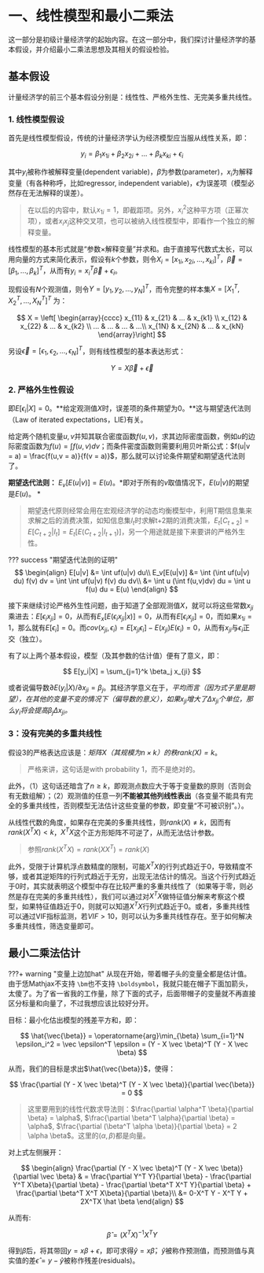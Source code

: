 # 一、线性模型和最小二乘法

这一部分是初级计量经济学的起始内容。在这一部分中，我们探讨计量经济学的基本假设，并介绍最小二乘法思想及其相关的假设检验。

## 基本假设

计量经济学的前三个基本假设分别是：线性性、严格外生性、无完美多重共线性。

### 1. 线性模型假设

首先是线性模型假设，传统的计量经济学认为经济模型应当服从线性关系，即：

$$
y_i = \beta_1 x_{1i} + \beta_2 x_{2i} + ... + \beta_k x_{ki} + \epsilon_i
$$

其中$y_i$被称作被解释变量(dependent variable)，$\beta$为参数(parameter)，$x_i$为解释变量（有各种称呼，比如regressor, independent variable)，$\epsilon$为误差项（模型必然存在无法解释的误差）。

> 在以后的内容中，默认$x_{1i} = 1$，即截距项。另外，$x_i^2$这种平方项（正幂次项），或者$x_i x_j$这种交叉项，也可以被纳入线性模型中，即看作一个独立的解释变量。

线性模型的基本形式就是“参数$\times$解释变量”并求和。由于直接写代数式太长，可以用向量的方式来简化表示，假设有$k$个参数，则令$X_i = [x_{1i}, x_{2i},...,x_{ki}]^T$，$\vec \beta = [\beta_1, ...,\beta_k]^T$，从而有$y_i = x_i^T \vec \beta + \epsilon_i$。

现假设有$N$个观测值，则令$Y = [y_1, y_2, ..., y_N]^T$，而令完整的样本集$X = [X_1^T, X_2^T,...,X_N^T]^T$ 为：

$$
X = 
    \left[ \begin{array}{cccc}
        x_{11} & x_{21} & ... & x_{k1}  \\
        x_{12} & x_{22} & ... & x_{k2} \\
        ... & ... & ... & ...\\
        x_{1N} & x_{2N} & ... & x_{kN}
    \end{array}\right]
$$

另设$\vec \epsilon = [\epsilon_1, \epsilon_2, ..., \epsilon_N]^T$，则有线性模型的基本表达形式：

$$
Y = X \vec \beta + \vec \epsilon
$$

### 2. 严格外生性假设

即$E[\epsilon_i | X] = 0$。**给定观测值$X$时，误差项的条件期望为0。**这与期望迭代法则（Law of iterated expectations，LIE)有关。

给定两个随机变量$u,v$并知其联合密度函数$f(u,v)$，求其边际密度函数，例如$u$的边际密度函数为$f(u) = \int f(u,v) dv$；而条件密度函数则需要利用贝叶斯公式：$f(u|v = a) = \frac{f(u,v = a)}{f(v = a)}$，那么就可以讨论条件期望和期望迭代法则了。

**期望迭代法则：** $E_v[E(u|v)] = E(u)$。*即对于所有的$v$取值情况下，$E(u|v)$的期望是$E(u)$。 *

> 期望迭代原则经常会用在宏观经济学的动态均衡模型中，利用T期信息集来求解之后的消费决策，如知信息集$I_t$时求解t+2期的消费决策，$E_t[C_{t+2}] = E[C_{t+2}|I_t] = E_t [ E(C_{t+2} | I_{t+1})]$，另一个用途就是接下来要讲的严格外生性。

??? success "期望迭代法则的证明"
    $$
    \begin{align}
    E[u|v] &= \int uf(u|v) du\\
    E_v[E(u|v)] &= \int (\int uf(u|v) du) f(v) dv = \int \int uf(u|v) f(v) du dv\\
    &= \int u (\int f(u,v)dv) du = \int u f(u) du = E(u)
    \end{align}
    $$

接下来继续讨论严格外生性问题，由于知道了全部观测值$X$，就可以将这些常数$x_{ji}$乘进去：$E[\epsilon_i x_{ji}] = 0$，从而有$E_x [ E(\epsilon_i x_{ji} | x)] = 0$，从而有$E[\epsilon_i x_{ji}] = 0$，而如果$x_{1i} = 1$，那么就有$E[\epsilon_i] = 0$。而$cov(x_{ji}, \epsilon_i) = E[x_{ji} \epsilon_i] - E(x_{ji})E(\epsilon_i) = 0$，从而有$x_{ji}$与$\epsilon_i$正交（独立）。

有了以上两个基本假设，模型（及其参数的估计值）便有了意义，即：

$$
E[y_i|X] = \sum_{j=1}^k \beta_j x_{ji}
$$

或者说偏导数$\partial E(y_i|X)/\partial x_{ji} = \beta_j$。其经济学意义在于，*平均而言（因为式子里是期望），在其他的变量不变的情况下（偏导数的意义），如果$x_{ji}$增大了$\Delta x_{ji}$个单位，那么$y_i$将会提高$\beta_j \Delta x_{ji}$。*

### 3：没有完美的多重共线性

假设3的严格表达应该是：*矩阵$X$（其规模为$n\times k$）的秩$rank(X) = k$*。

> 严格来讲，这句话是with probability 1，而不是绝对的。

此外，（1）这句话还暗含了$n \geq k$，即观测点数应大于等于变量数的原则（否则会有无数组解）；（2）观测值的任意一列**不能被其他列线性表出**（各变量不能具有完全的多重共线性，否则模型无法估计这些变量的参数，即变量“不可被识别”。）。

从线性代数的角度，如果存在完美的多重共线性，则$rank(X) \not = k$，因而有$rank(X^T X) < k$，$X^T X$这个正方形矩阵不可逆了，从而无法估计参数。

> 参照$rank(X^T X) = rank(XX^T) = rank(X)$

此外，受限于计算机浮点数精度的限制，可能$X^T X$的行列式趋近于0，导致精度不够，或者其逆矩阵的行列式趋近于无穷，出现无法估计的情况。当这个行列式趋近于0时，其实就表明这个模型中存在比较严重的多重共线性了（如果等于零，则必然是存在完美的多重共线性），我们可以通过对$X^TX$做特征值分解来考察这个模型，如果特征值趋近于0，则就可以知道$X^TX$行列式趋近于0。或者，多重共线性可以通过VIF指标监测，若$VIF > 10$，则可以认为多重共线性存在。至于如何解决多重共线性，筛选变量即可。


## 最小二乘法估计

???+ warning "变量上边加hat"
    从现在开始，带着帽子头的变量全都是估计值。由于恁Mathjax不支持 `\bm`也不支持 `\boldsymbol`，我就只能在帽子下面加箭头，太傻了。为了省一省我的工作量，除了下面的式子，后面带帽子的变量就不再直接区分标量和向量了，不过我想应该比较好分开。

目标：最小化估出模型的残差平方和，即：

$$
\hat{\vec{\beta}} = \operatorname{arg}\min_{\beta} \sum_{i=1}^N \epsilon_i^2 = \vec \epsilon^T \epsilon = (Y - X \vec \beta)^T (Y - X \vec \beta)
$$

从而，我们的目标是求出$\hat{\vec{\beta}}$，使得：

$$
\frac{\partial (Y - X \vec \beta)^T (Y - X \vec \beta)}{\partial \vec{\beta}} = 0
$$

> 这里要用到的线性代数求导法则：$\frac{\partial \alpha^T \beta}{\partial \beta} = \alpha$, $\frac{\partial \beta^T \alpha}{\partial \beta} = \alpha$, $\frac{\partial (\beta^T \alpha \beta)}{\partial \beta} = 2 \alpha \beta$。这里的$(\alpha, \beta)$都是向量。

对上式左侧展开：

$$
\begin{align}
    \frac{\partial (Y - X \vec \beta)^T (Y - X \vec \beta)}{\partial \vec \beta} & = \frac{\partial Y^T Y}{\partial \beta} - \frac{\partial Y^T X\beta}{\partial \beta} - \frac{\partial \beta^T X^T Y}{\partial \beta} + \frac{\partial \beta^T X^T X\beta}{\partial \beta}\\
    &= 0-X^T Y - X^T Y + 2X^TX \hat \beta
\end{align}
$$

从而有:

$$
\hat \beta = (X^T X)^{-1} X^T Y
$$

得到$\hat \beta$后，将其带回$y = x\beta + \epsilon$，即可求得$\hat y = x \hat \beta$，$\hat y$被称作预测值，而预测值与真实值的差$\hat \epsilon = y - \hat y$被称作残差(residuals)。

